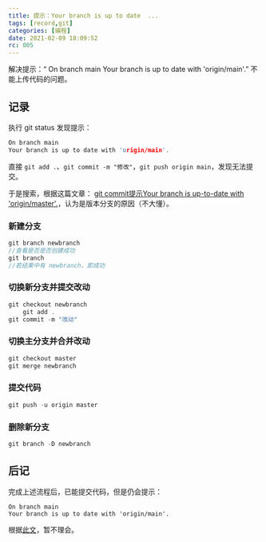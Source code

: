 ```yaml
---
title: 提示：Your branch is up to date  ...
tags: [record,git]
categories: [编程]
date: 2021-02-09 18:09:52
rc: 005
---
```


解决提示：“
On branch main
Your branch is up to date with 'origin/main'.”
不能上传代码的问题。
<!--more-->
## 记录

执行 git status 发现提示：

```c
On branch main
Your branch is up to date with 'origin/main'.
```

直接 `git add .`、`git commit -m "修改"`，`git push origin main`，发现无法提交。

于是搜索，根据这篇文章： [git commit提示Your branch is up-to-date with 'origin/master'.](https://www.jianshu.com/p/e25c763b9816)，认为是版本分支的原因（不大懂）。

### 新建分支

```c
git branch newbranch
//查看是否是否创建成功
git branch 
//若结果中有 newbranch，即成功
```

### 切换新分支并提交改动

```c
git checkout newbranch
    git add . 
git commit -m "改动"
```

### 切换主分支并合并改动

```c
git checkout master
git merge newbranch 
```

### 提交代码

```c
git push -u origin master
```

### 删除新分支

```c
git branch -D newbranch
```

## 后记

完成上述流程后，已能提交代码，但是仍会提示：

```
On branch main
Your branch is up to date with 'origin/main'.
```

根据[此文](https://blog.csdn.net/S_o_l_o_n/article/details/108130341)，暂不理会。